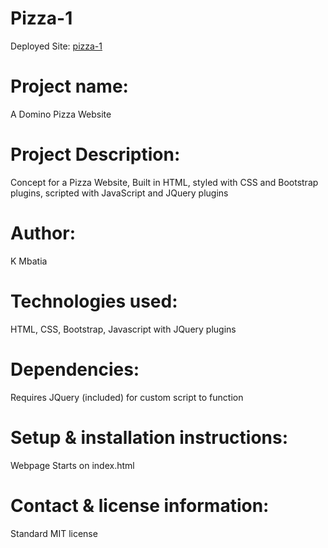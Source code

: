 # Pizza-1

Deployed Site: [pizza-1](https://gear5km.github.io/Pizza-1/)

# Project name: 
  A Domino Pizza Website

# Project Description:
  Concept for a Pizza Website, Built in HTML, styled with CSS and Bootstrap plugins, scripted with JavaScript and JQuery plugins

# Author:

  K Mbatia

# Technologies used:

  HTML, CSS, Bootstrap, Javascript with JQuery plugins
  
# Dependencies:


  Requires JQuery (included) for custom script to function

# Setup & installation instructions:


  Webpage Starts on index.html

# Contact & license information:


  Standard MIT license

